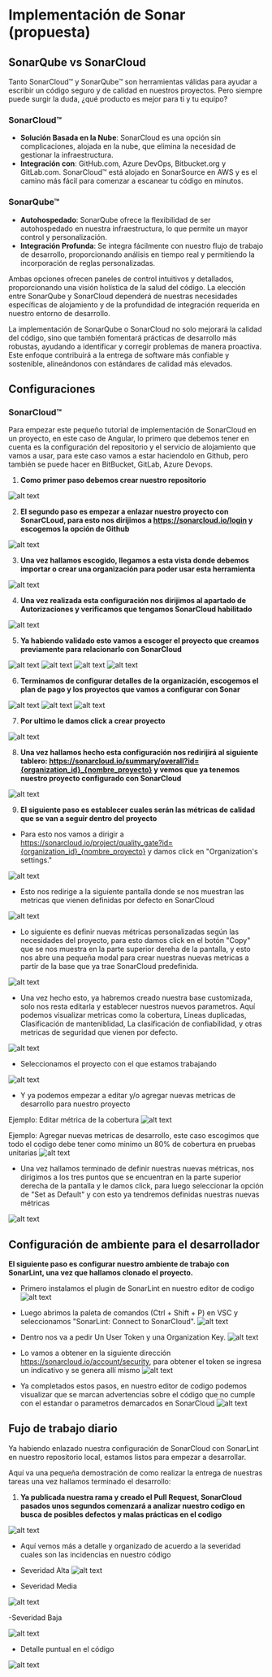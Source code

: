 # Implementación de Sonar (propuesta)

## SonarQube vs SonarCloud

Tanto SonarCloud™ y SonarQube™ son herramientas válidas para ayudar a escribir un código seguro y de calidad en nuestros proyectos. Pero siempre puede surgir la duda, ¿qué producto es mejor para ti y tu equipo?


### SonarCloud™

- **Solución Basada en la Nube**: SonarCloud es una opción sin complicaciones, alojada en la nube, que elimina la necesidad de gestionar la infraestructura.
- **Integración con**:  GitHub.com, Azure DevOps, Bitbucket.org y GitLab.com. SonarCloud™ está alojado en SonarSource en AWS y es el camino más fácil para comenzar a escanear tu código en minutos.

### SonarQube™

- **Autohospedado**: SonarQube ofrece la flexibilidad de ser autohospedado en nuestra infraestructura, lo que permite un mayor control y personalización.
- **Integración Profunda**: Se integra fácilmente con nuestro flujo de trabajo de desarrollo, proporcionando análisis en tiempo real y permitiendo la incorporación de reglas personalizadas.


Ambas opciones ofrecen paneles de control intuitivos y detallados, proporcionando una visión holística de la salud del código. La elección entre SonarQube y SonarCloud dependerá de nuestras necesidades específicas de alojamiento y de la profundidad de integración requerida en nuestro entorno de desarrollo.

La implementación de SonarQube o SonarCloud no solo mejorará la calidad del código, sino que también fomentará prácticas de desarrollo más robustas, ayudando a identificar y corregir problemas de manera proactiva. Este enfoque contribuirá a la entrega de software más confiable y sostenible, alineándonos con estándares de calidad más elevados.

## Configuraciones 

### SonarCloud™

Para empezar este pequeño tutorial de implementación de SonarCloud en un proyecto, en este caso de Angular, lo primero que debemos tener en cuenta es la configuración del repositorio y el servicio de alojamiento que vamos a usar, para este caso vamos a estar haciendolo en Github, pero también se puede hacer en BitBucket, GitLab, Azure Devops.

1. **Como primer paso debemos crear nuestro repositorio**

![alt text](./documentation/image.png)

2. **El segundo paso es empezar a enlazar nuestro proyecto con SonarCLoud, para esto nos dirijimos a https://sonarcloud.io/login y escogemos la opción de Github**

![alt text](./documentation/image-1.png)

3. **Una vez hallamos escogido, llegamos a esta vista donde debemos importar o crear una organización para poder usar esta herramienta**

![alt text](./documentation/image-2.png)

4. **Una vez realizada esta configuración nos dirijimos al apartado de Autorizaciones y verificamos que tengamos SonarCloud habilitado**

![alt text](./documentation/image-31.png)

5. **Ya habiendo validado esto vamos a escoger el proyecto que creamos previamente para relacionarlo con SonarCloud**

![alt text](./documentation/image-4.png)
![alt text](./documentation/image-5.png)
![alt text](./documentation/image-6.png)
![alt text](./documentation/image-7.png)

6. **Terminamos de configurar detalles de la organización, escogemos el plan de pago y los proyectos que vamos a configurar con Sonar**

![alt text](./documentation/image-8.png)
![alt text](./documentation/image-9.png)
![alt text](./documentation/image-10.png)

7. **Por ultimo le damos click a crear proyecto**

![alt text](./documentation/image-12.png)


8. **Una vez hallamos hecho esta configuración nos redirijirá al siguiente tablero: https://sonarcloud.io/summary/overall?id={organization_id}_{nombre_proyecto} y vemos que ya tenemos nuestro proyecto configurado con SonarCloud**

![alt text](./documentation/image-11.png)

9. **El siguiente paso es establecer cuales serán las métricas de calidad que se van a seguir dentro del proyecto**

- Para esto nos vamos a dirigir a https://sonarcloud.io/project/quality_gate?id={organization_id}_{nombre_proyecto} y damos click en "Organization's settings." 

![alt text](./documentation/image-23.png)

- Esto nos redirige a la siguiente pantalla donde se nos muestran las metricas que vienen definidas por defecto en SonarCloud

![alt text](./documentation/image-24.png)

- Lo siguiente es definir nuevas métricas personalizadas según las necesidades del proyecto, para esto damos click en el botón "Copy" que se nos muestra en la parte superior dereha de la pantalla, y esto nos abre una pequeña modal para crear nuestras nuevas metricas a partir de la base que ya trae SonarCloud predefinida.


![alt text](./documentation/image-25.png)

- Una vez hecho esto, ya habremos creado nuestra base customizada, solo nos resta editarla y establecer nuestros nuevos parametros. Aquí podemos visualizar metricas como la cobertura, Lineas duplicadas, Clasificación de manteniblidad, La clasificación de confiabilidad, y otras metricas de seguridad que vienen por defecto.


![alt text](./documentation/image-26.png)

- Seleccionamos el proyecto con el que estamos trabajando

![alt text](./documentation/image-27.png)

- Y ya podemos empezar a editar y/o agregar nuevas metricas de desarrollo para nuestro proyecto

Ejemplo: Editar métrica de la cobertura
![alt text](./documentation/image-28.png)

Ejemplo: Agregar nuevas metricas de desarrollo, este caso escogimos que todo el codigo debe tener como minimo un 80% de cobertura en pruebas unitarias
![alt text](./documentation/image-29.png)

- Una vez hallamos terminado de definir nuestras nuevas métricas, nos dirigimos a los tres puntos que se encuentran en la parte superior derecha de la pantalla y le damos click, para luego seleccionar la opción de "Set as Default" y con esto ya tendremos definidas nuestras nuevas métricas

![alt text](./documentation/image-30.png)



## Configuración de ambiente para el desarrollador

**El siguiente paso es configurar nuestro ambiente de trabajo con SonarLint, una vez que hallamos clonado el proyecto.**

- Primero instalamos el plugin de SonarLint en nuestro editor de codigo
![alt text](./documentation/image-32.png)


- Luego abrimos la paleta de comandos (Ctrl + Shift + P) en VSC y seleccionamos "SonarLint: Connect to SonarCloud".
![alt text](./documentation/image-13.png)


- Dentro nos va a pedir Un User Token y una Organization Key.
![alt text](./documentation/image-14.png)


- Lo vamos a obtener en la siguiente dirección https://sonarcloud.io/account/security, para obtener el token se ingresa un indicativo y se genera allí mismo
![alt text](./documentation/image-17.png)


- Ya completados estos pasos, en nuestro editor de codigo podemos visualizar que se marcan advertencias sobre el código que no cumple con el estandar o parametros demarcados en SonarCloud
![alt text](./documentation/image-16.png)


## Fujo de trabajo diario


Ya habiendo enlazado nuestra configuración de SonarCloud con SonarLint en nuestro repositorio local, estamos listos para empezar a desarrollar.

Aquí va una pequeña demostración de como realizar la entrega de nuestras tareas una vez hallamos terminado el desarrollo:

1. **Ya publicada nuestra rama y creado el Pull Request, SonarCloud pasados unos segundos comenzará a analizar nuestro codigo en busca de posibles defectos y malas prácticas en el codigo**

![alt text](./documentation/image-18.png)

- Aquí vemos más a detalle y organizado de acuerdo a la severidad cuales son las incidencias en nuestro código


- Severidad Alta
![alt text](./documentation/image-19.png)

- Severidad Media

![alt text](./documentation/image-20.png)

-Severidad Baja

![alt text](./documentation/image-21.png)

- Detalle puntual en el código

![alt text](./documentation/image-22.png)